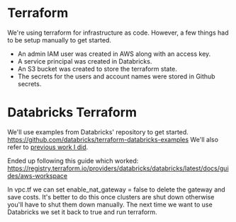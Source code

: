 # Terraform
We're using terraform for infrastructure as code.
However, a few things had to be setup manually to get started.
- An admin IAM user was created in AWS along with an access key.
- A service principal was created in Databricks.
- An S3 bucket was created to store the terraform state.
- The secrets for the users and account names were stored in Github secrets.

# Databricks Terraform
We'll use examples from Databricks' repository to get started.
https://github.com/databricks/terraform-databricks-examples
We'll also refer to [previous work I did](https://www.linkedin.com/posts/alexis-chicoine-2babb464_databricks-terraform-unitycatalog-activity-7174891423761084417-Xz93?utm_source=share&utm_medium=member_desktop).

Ended up following this guide which worked:
https://registry.terraform.io/providers/databricks/databricks/latest/docs/guides/aws-workspace

In vpc.tf we can set enable_nat_gateway = false to delete the gateway and save costs.
It's better to do this once clusters are shut down otherwise you'll have to shut them down manually.
The next time we want to use Databricks we set it back to true and run terraform.